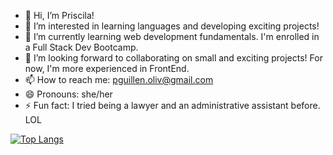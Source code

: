 - 👋 Hi, I’m Priscila!
- 👀 I’m interested in learning languages and developing exciting projects!
- 🌱 I’m currently learning web development fundamentals. I'm enrolled in a Full Stack Dev Bootcamp.
- 💞️ I’m looking forward to collaborating on small and exciting projects! For now, I'm more experienced in FrontEnd.
- 📫 How to reach me: pguillen.oliv@gmail.com
- 😄 Pronouns: she/her
- ⚡ Fun fact: I tried being a lawyer and an administrative assistant before. LOL


[![Top Langs](https://github-readme-stats.vercel.app/api/top-langs/?username=anuraghazra&layout=compact-layout)](https://github.com/anuraghazra/github-readme-stats)




<!---
pgoliv-code/pgoliv-code is a ✨ special ✨ repository because its `README.md` (this file) appears on your GitHub profile.
You can click the Preview link to take a look at your changes.
--->

